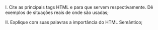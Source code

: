 I. Cite as principais tags HTML e para que servem respectivamente. Dê exemplos de
situações reais de onde são usadas;

II. Explique com suas palavras a importância do HTML Semântico;

